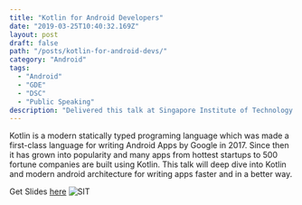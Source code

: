 ```yaml
---
title: "Kotlin for Android Developers"
date: "2019-03-25T10:40:32.169Z"
layout: post
draft: false
path: "/posts/kotlin-for-android-devs/"
category: "Android"
tags:
  - "Android"
  - "GDE"
  - "DSC"
  - "Public Speaking"
description: "Delivered this talk at Singapore Institute of Technology as special guest spekaer"
---
```


Kotlin is a modern statically typed programing language which was made a first-class language for writing Android Apps by Google in 2017. Since then it has grown into popularity and many apps from hottest startups to 500 fortune companies are built using Kotlin. This talk will deep dive into Kotlin and modern android architecture for writing apps faster and in a better way.   

Get Slides [here](https://drive.google.com/file/d/1pgAiI2cbQc-gisAV6n-JLXHWCN08yolG/view)
![SIT](https://sfo2.digitaloceanspaces.com/advocu/gde/activity-photos/2019/05/05/175c89d0bab93b39bcd5.jpg)